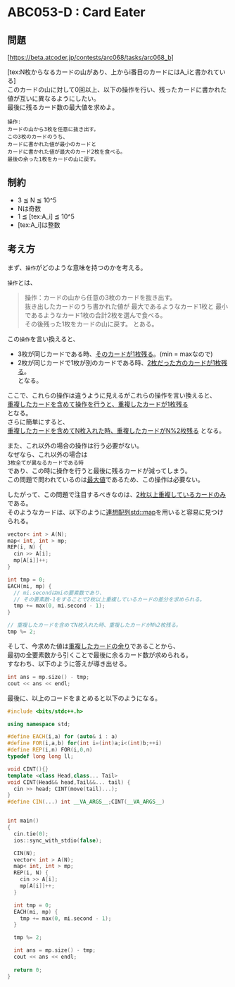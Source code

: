 # ABC053-D : Card Eater

## 問題
[https://beta.atcoder.jp/contests/arc068/tasks/arc068_b]  

[tex:N枚からなるカードの山があり、上からi番目のカードにはA_iと書かれている]  
このカードの山に対して0回以上、以下の操作を行い、残ったカードに書かれた値が互いに異なるようにしたい。  
最後に残るカード数の最大値を求めよ。  

```
操作:  
カードの山から3枚を任意に抜き出す。  
この3枚のカードのうち、  
カードに書かれた値が最小のカードと  
カードに書かれた値が最大のカード2枚を食べる。  
最後の余った1枚をカードの山に戻す。
```

## 制約
 - 3 ≦ N ≦ 10^5
 - Nは奇数
 - 1 ≦ [tex:A_i] ≦ 10^5
 - [tex:A_i]は整数

## 考え方
まず、`操作`がどのような意味を持つのかを考える。  

`操作`とは、
> 操作：カードの山から任意の3枚のカードを抜き出す。  
> 抜き出したカードのうち書かれた値が
> 最大であるようなカード1枚と
> 最小であるようなカード1枚の合計2枚を選んで食べる。  
> その後残った1枚をカードの山に戻す。
とある。  

この`操作`を言い換えると、
 - 3枚が同じカードである時、<u>そのカードが1枚残る</u>。(min = maxなので)  
 - 2枚が同じカードで1枚が別のカードである時、<u>2枚だった方のカードが1枚残る</u>。  
となる。  

ここで、これらの操作は違うように見えるがこれらの操作を言い換えると、  
<u>重複したカードを含めて操作を行うと、重複したカードが1枚残る</u>  
となる。  
さらに簡単にすると、  
<u>重複したカードを含めてN枚入れた時、重複したカードがN%2枚残る</u>
となる。

また、これ以外の場合の操作は行う必要がない。  
なぜなら、これ以外の場合は  
`3枚全てが異なるカードである時`  
であり、この時に操作を行うと最後に残るカードが減ってしまう。  
この問題で問われているのは<u>最大値</u>であるため、この操作は必要ない。  

したがって、この問題で注目するべきなのは、<u>2枚以上重複しているカードのみ</u>である。  
そのようなカードは、以下のように<u>連想配列std::map</u>を用いると容易に見つけられる。  

```cpp
vector< int > A(N);
map< int, int > mp;
REP(i, N) {
  cin >> A[i];
  mp[A[i]]++;
}

int tmp = 0;
EACH(mi, mp) {
  // mi.secondはmiの要素数であり、
  // その要素数-1をすることで2枚以上重複しているカードの差分を求められる。
  tmp += max(0, mi.second - 1);
}

// 重複したカードを含めてN枚入れた時、重複したカードがN%2枚残る。
tmp %= 2;
```

そして、今求めた値は<u>重複したカードの余り</u>であることから、  
最初の全要素数から引くことで最後に余るカード数が求められる。  
すなわち、以下のように答えが導き出せる。  

```cpp
int ans = mp.size() - tmp;
cout << ans << endl;
```

最後に、以上のコードをまとめると以下のようになる。  


```cpp
#include <bits/stdc++.h>

using namespace std;

#define EACH(i,a) for (auto& i : a)
#define FOR(i,a,b) for(int i=(int)a;i<(int)b;++i)
#define REP(i,n) FOR(i,0,n)
typedef long long ll;

void CINT(){}
template <class Head,class... Tail>
void CINT(Head&& head,Tail&&... tail) {
  cin >> head; CINT(move(tail)...);
}
#define CIN(...) int __VA_ARGS__;CINT(__VA_ARGS__)


int main()
{
  cin.tie(0);
  ios::sync_with_stdio(false);

  CIN(N);
  vector< int > A(N);
  map< int, int > mp;
  REP(i, N) {
    cin >> A[i];
    mp[A[i]]++;
  }

  int tmp = 0;
  EACH(mi, mp) {
    tmp += max(0, mi.second - 1);
  }

  tmp %= 2;

  int ans = mp.size() - tmp;
  cout << ans << endl;
  
  return 0;
}

```
